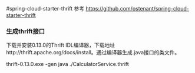 #spring-cloud-starter-thrift 参考 https://github.com/ostenant/spring-cloud-starter-thrift

### 生成thrift接口
下载并安装0.13.0的Thrift IDL编译器，下载地址http://thrift.apache.org/docs/install。通过编译器生成.java接口的类文件。

thrift-0.13.0.exe -gen java ./CalculatorService.thrift